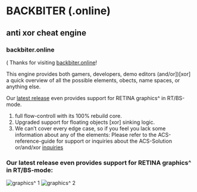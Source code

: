 # BACKBITER (.online) 
## anti xor cheat engine
### backbiter.online
(
Thanks for visiting [backbiter.online](https://www.backbiter.online)!

This engine provides both gamers, developers, demo editors (and/or])[xor] a quick overview of all the possible elements, 
obects, name spaces, or anything else. 

Our [latest release](https://backbiter.online/release/latest_demo_1) even provides support for RETINA graphics^ in RT/BS-mode.
1. full flow-controll with its 100% rebuild core.
2. Upgraded support for floating objects [xor] sinking logic.
3. We can’t cover every edge case, so if you feel you lack some information about any of the elements: 
Please refer to the ACS-reference-guide for support or inquiries about the ACS-Solution or/and/xor [inquiries](https://anubischeats.net/acs/#features)

### Our latest release even provides support for RETINA graphics^ in RT/BS-mode:


![graphics^](https://user-images.githubusercontent.com/114263485/202911822-dfe8ab49-086a-400f-a0f3-1e545ae84ef5.jpg) 1
![graphics^](https://user-images.githubusercontent.com/114263485/202911826-c9b6eb54-5757-4361-acf0-9c688e0c6245.jpg) 2
